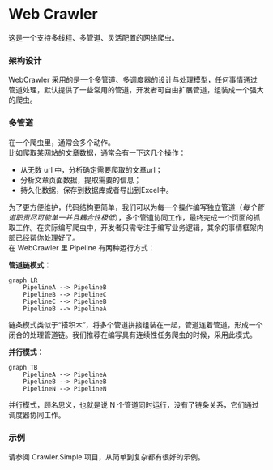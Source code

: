 # Web Crawler
这是一个支持多线程、多管道、灵活配置的网络爬虫。
### 架构设计
WebCrawler 采用的是一个多管道、多调度器的设计与处理模型，任何事情通过管道处理，默认提供了一些常用的管道，开发者可自由扩展管道，组装成一个强大的爬虫。

### 多管道
在一个爬虫里，通常会多个动作。  
比如爬取某网站的文章数据，通常会有一下这几个操作：
- 从无数 url 中，分析确定需要爬取的文章url；
- 分析文章页面数据，提取需要的信息；
- 持久化数据，保存到数据库或者导出到Excel中。  

为了更方便维护，代码结构更简单，我们可以为每一个操作编写独立管道（*每个管道职责尽可能单一并且耦合性极低*），多个管道协同工作，最终完成一个页面的抓取工作。在实际编写爬虫中，开发者只需专注于编写业务逻辑，其余的事情框架内部已经帮你处理好了。  
在 WebCrawler 里 Pipeline 有两种运行方式：  

**管道链模式：**
``` 
graph LR
    PipelineA --> PipelineB
    PipelineB --> PipelineC
    PipelineC --> PipelineB
    PipelineB --> PipelineA
```
链条模式类似于“搭积木”，将多个管道拼接组装在一起，管道连着管道，形成一个闭合的处理管道链。我们推荐在编写具有连续性任务爬虫的时候，采用此模式。

**并行模式：**  
```
graph TB
    PipelineA --> PipelineA
    PipelineB --> PipelineB
    PipelineN --> PipelineN
```
并行模式，顾名思义，也就是说 N 个管道同时运行，没有了链条关系，它们通过调度器协同工作。

### 示例
请参阅 Crawler.Simple 项目，从简单到复杂都有很好的示例。
